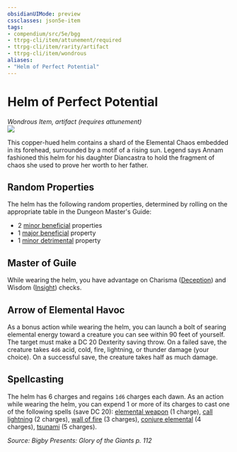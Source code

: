 ```yaml
---
obsidianUIMode: preview
cssclasses: json5e-item
tags:
- compendium/src/5e/bgg
- ttrpg-cli/item/attunement/required
- ttrpg-cli/item/rarity/artifact
- ttrpg-cli/item/wondrous
aliases: 
- "Helm of Perfect Potential"
---
```

# Helm of Perfect Potential
*Wondrous Item, artifact (requires attunement)*  
![](/3-Mechanics/CLI/items/img/helm-of-perfect-potential.webp#right)  


This copper-hued helm contains a shard of the Elemental Chaos embedded in its forehead, surrounded by a motif of a rising sun. Legend says Annam fashioned this helm for his daughter Diancastra to hold the fragment of chaos she used to prove her worth to her father.

## Random Properties

The helm has the following random properties, determined by rolling on the appropriate table in the Dungeon Master's Guide:

- 2 [minor beneficial](/3-Mechanics/CLI/tables/artifact-properties-minor-beneficial-properties.md) properties  
- 1 [major beneficial](/3-Mechanics/CLI/tables/artifact-properties-major-beneficial-properties.md) property  
- 1 [minor detrimental](/3-Mechanics/CLI/tables/artifact-properties-minor-detrimental-properties.md) property  

## Master of Guile

While wearing the helm, you have advantage on Charisma ([Deception](/3-Mechanics/CLI/rules/skills.md#Deception)) and Wisdom ([Insight](/3-Mechanics/CLI/rules/skills.md#Insight)) checks.

## Arrow of Elemental Havoc

As a bonus action while wearing the helm, you can launch a bolt of searing elemental energy toward a creature you can see within 90 feet of yourself. The target must make a DC 20 Dexterity saving throw. On a failed save, the creature takes `4d6` acid, cold, fire, lightning, or thunder damage (your choice). On a successful save, the creature takes half as much damage.

## Spellcasting

The helm has 6 charges and regains `1d6` charges each dawn. As an action while wearing the helm, you can expend 1 or more of its charges to cast one of the following spells (save DC 20): [elemental weapon](/3-Mechanics/CLI/spells/elemental-weapon.md) (1 charge), [call lightning](/3-Mechanics/CLI/spells/call-lightning.md) (2 charges), [wall of fire](/3-Mechanics/CLI/spells/wall-of-fire.md) (3 charges), [conjure elemental](/3-Mechanics/CLI/spells/conjure-elemental.md) (4 charges), [tsunami](/3-Mechanics/CLI/spells/tsunami.md) (5 charges).

*Source: Bigby Presents: Glory of the Giants p. 112*